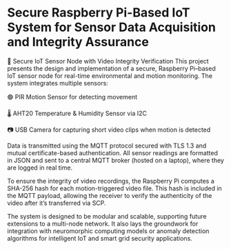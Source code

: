 # Secure Raspberry Pi-Based IoT System for Sensor Data Acquisition and Integrity Assurance


🔐 Secure IoT Sensor Node with Video Integrity Verification
This project presents the design and implementation of a secure, Raspberry Pi–based IoT sensor node for real-time environmental and motion monitoring. The system integrates multiple sensors:

🟢 PIR Motion Sensor for detecting movement

🌡️ AHT20 Temperature & Humidity Sensor via I2C

📷 USB Camera for capturing short video clips when motion is detected

Data is transmitted using the MQTT protocol secured with TLS 1.3 and mutual certificate-based authentication. All sensor readings are formatted in JSON and sent to a central MQTT broker (hosted on a laptop), where they are logged in real time.

To ensure the integrity of video recordings, the Raspberry Pi computes a SHA-256 hash for each motion-triggered video file. This hash is included in the MQTT payload, allowing the receiver to verify the authenticity of the video after it’s transferred via SCP.

The system is designed to be modular and scalable, supporting future extensions to a multi-node network. It also lays the groundwork for integration with neuromorphic computing models or anomaly detection algorithms for intelligent IoT and smart grid security applications.







